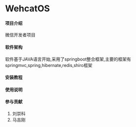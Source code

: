 # WehcatOS

#### 项目介绍
微信开发者项目

#### 软件架构
软件基于JAVA语言开始,采用了springboot整合框架,主要的框架有springmvc,spring,hibernate,redis,shiro框架


#### 安装教程



#### 使用说明



#### 参与贡献

1. 刘崇科
2. 马吉刚





